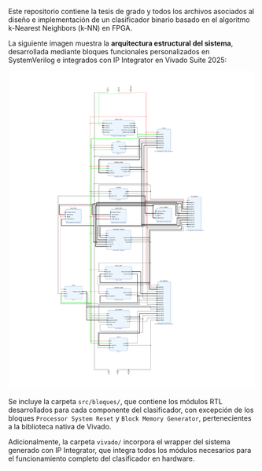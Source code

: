 Este repositorio contiene la tesis de grado y todos los archivos asociados al diseño e implementación de un clasificador binario basado en el algoritmo k-Nearest Neighbors (k-NN) en FPGA.

La siguiente imagen muestra la **arquitectura estructural del sistema**, desarrollada mediante bloques funcionales personalizados en SystemVerilog e integrados con IP Integrator en Vivado Suite 2025:

<p align="center">
  <img src="design_2-1.png" alt="Arquitectura del clasificador k-NN" width="500"/>
</p>

Se incluye la carpeta `src/bloques/`, que contiene los módulos RTL desarrollados para cada componente del clasificador, con excepción de los bloques `Processor System Reset` y `Block Memory Generator`, pertenecientes a la biblioteca nativa de Vivado.

Adicionalmente, la carpeta `vivado/` incorpora el wrapper del sistema generado con IP Integrator, que integra todos los módulos necesarios para el funcionamiento completo del clasificador en hardware.
